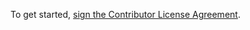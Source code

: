 To get started, <a href="https://www.clahub.com/agreements/gerkey/Stage">sign the Contributor License Agreement</a>. 
